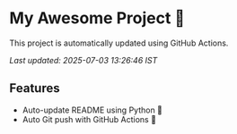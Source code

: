 # My Awesome Project 🚀

This project is automatically updated using GitHub Actions.

_Last updated: 2025-07-03 13:26:46 IST_

## Features
- Auto-update README using Python 🐍
- Auto Git push with GitHub Actions 🤖
